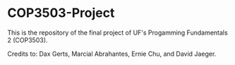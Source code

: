 COP3503-Project
===============

This is the repository of the final project of UF's Progamming Fundamentals 2 (COP3503).

Credits to: Dax Gerts, Marcial Abrahantes, Ernie Chu, and David Jaeger.